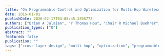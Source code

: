 ```yaml
---
title: "On Programmable Control and Optimization for Multi-Hop Wireless Networks"
date: 2016-01-01
publishDate: 2020-02-17T03:05:45.289877Z
authors: ["Brian A Jalaian", "Y Thomas Hou", "Chair R Michael Buehrer", "Venkat Dasari", "Wenjing Lou", "Jeffrey H Reed", "Hanif D Sherali", "Yi Shi"]
publication_types: ["0"]
abstract: ""
featured: false
publication: ""
tags: ["cross-layer design", "multi-hop", "optimization", "programmable network c", "wireless network"]
---
```


